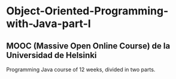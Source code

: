 # Object-Oriented-Programming-with-Java-part-I
MOOC (Massive Open Online Course) de la Universidad de Helsinki
--
Programming Java course of 12 weeks, divided in two parts. 
